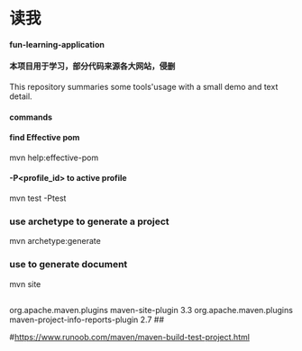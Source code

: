 # 读我
#### fun-learning-application
#### 本项目用于学习，部分代码来源各大网站，侵删

This repository summaries some tools'usage with a small demo and text detail.

#### commands
#### find Effective pom
mvn help:effective-pom

#### -P<profile_id> to active profile
mvn test -Ptest 

### use archetype to generate a project
mvn archetype:generate 

### use to generate document
mvn site 


##
<build>
  <pluginManagement>
      <plugins>
          <plugin>
            <groupId>org.apache.maven.plugins</groupId>
            <artifactId>maven-site-plugin</artifactId>
            <version>3.3</version>
          </plugin>
          <plugin>
            <groupId>org.apache.maven.plugins</groupId>
            <artifactId>maven-project-info-reports-plugin</artifactId>
            <version>2.7</version>
          </plugin>
      </plugins>
      </pluginManagement>
  </build>
  ##

#https://www.runoob.com/maven/maven-build-test-project.html

